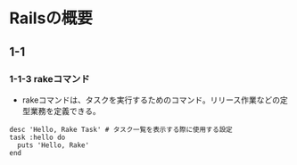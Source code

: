 # Railsの概要
## 1-1
### 1-1-3 rakeコマンド
- rakeコマンドは、タスクを実行するためのコマンド。リリース作業などの定型業務を定義できる。
```
desc 'Hello, Rake Task' # タスク一覧を表示する際に使用する設定
task :hello do
  puts 'Hello, Rake'
end
```